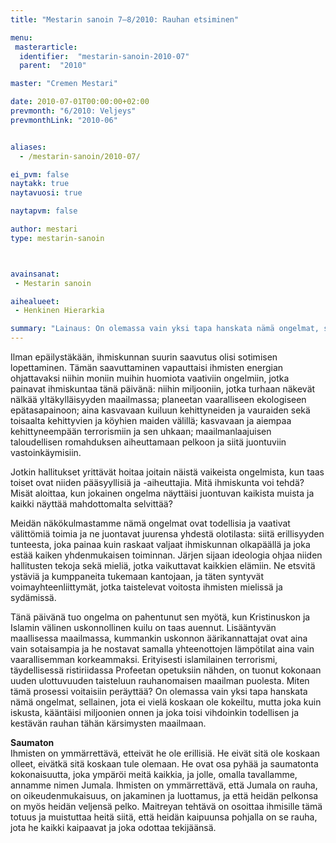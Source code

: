 ```yaml
---
title: "Mestarin sanoin 7–8/2010: Rauhan etsiminen"

menu:
 masterarticle:
  identifier:  "mestarin-sanoin-2010-07"
  parent:  "2010"

master: "Cremen Mestari"

date: 2010-07-01T00:00:00+02:00
prevmonth: "6/2010: Veljeys"
prevmonthLink: "2010-06"


aliases:
  - /mestarin-sanoin/2010-07/

ei_pvm: false
naytakk: true
naytavuosi: true

naytapvm: false

author: mestari
type: mestarin-sanoin



avainsanat:
 - Mestarin sanoin

aihealueet:
 - Henkinen Hierarkia

summary: "Lainaus: On olemassa vain yksi tapa hanskata nämä ongelmat, sellainen, jota ei vielä koskaan ole kokeiltu, mutta joka kuin iskusta, kääntäisi miljoonien onnen ja joka toisi vihdoinkin todellisen ja kestävän rauhan tähän kärsimysten maailmaan."
---
```

<p>Ilman epäilystäkään, ihmiskunnan suurin saavutus olisi sotimisen lopettaminen. Tämän saavuttaminen vapauttaisi ihmisten energian ohjattavaksi niihin moniin muihin huomiota vaativiin ongelmiin, jotka painavat ihmiskuntaa tänä päivänä: niihin miljooniin, jotka turhaan näkevät nälkää yltäkylläisyyden maailmassa; planeetan vaaralliseen ekologiseen epätasapainoon; aina kasvavaan kuiluun kehittyneiden ja vauraiden sekä toisaalta kehittyvien ja köyhien maiden välillä; kasvavaan ja aiempaa kehittyneempään terrorismiin ja sen uhkaan; maailmanlaajuisen taloudellisen romahduksen aiheuttamaan pelkoon ja siitä juontuviin vastoinkäymisiin.</p>
<p>Jotkin hallitukset yrittävät hoitaa joitain näistä vaikeista ongelmista, kun taas toiset ovat niiden pääsyyllisiä ja -aiheuttajia. Mitä ihmiskunta voi tehdä? Misät aloittaa, kun jokainen ongelma näyttäisi juontuvan kaikista muista ja kaikki näyttää mahdottomalta selvittää?</p>
<p>Meidän näkökulmastamme nämä ongelmat ovat todellisia ja vaativat välittömiä toimia ja ne juontavat juurensa yhdestä olotilasta: siitä erillisyyden tunteesta, joka painaa kuin raskaat valjaat ihmiskunnan olkapäällä ja joka estää kaiken yhdenmukaisen toiminnan. Järjen sijaan ideologia ohjaa niiden hallitusten tekoja sekä mieliä, jotka vaikuttavat kaikkien elämiin. Ne etsvitä ystäviä ja kumppaneita tukemaan kantojaan, ja täten syntyvät voimayhteenliittymät, jotka taistelevat voitosta ihmisten mielissä ja sydämissä.</p>
<p>Tänä päivänä tuo ongelma on pahentunut sen myötä, kun Kristinuskon ja Islamin välinen uskonnollinen kuilu on taas auennut. Lisääntyvän maallisessa maailmassa, kummankin uskonnon äärikannattajat ovat aina vain sotaisampia ja he nostavat samalla yhteenottojen lämpötilat aina vain vaarallisemman korkeammaksi. Erityisesti islamilainen terrorismi, täydellisessä ristiriidassa Profeetan opetuksiin nähden, on tuonut kokonaan uuden ulottuvuuden taisteluun rauhanomaisen maailman puolesta. Miten tämä prosessi voitaisiin peräyttää? On olemassa vain yksi tapa hanskata nämä ongelmat, sellainen, jota ei vielä koskaan ole kokeiltu, mutta joka kuin iskusta, kääntäisi miljoonien onnen ja joka toisi vihdoinkin todellisen ja kestävän rauhan tähän kärsimysten maailmaan.</p>
<p><strong>Saumaton</strong><br>
Ihmisten on ymmärrettävä, etteivät he ole erillisiä. He eivät sitä ole koskaan olleet, eivätkä sitä koskaan tule olemaan. He ovat osa pyhää ja saumatonta kokonaisuutta, joka ympäröi meitä kaikkia, ja jolle, omalla tavallamme, annamme nimen Jumala. Ihmisten on ymmärrettävä, että Jumala on rauha, on oikeudenmukaisuus, on jakaminen ja luottamus, ja että heidän pelkonsa on myös heidän veljensä pelko. Maitreyan tehtävä on osoittaa ihmisille tämä totuus ja muistuttaa heitä siitä, että heidän kaipuunsa pohjalla on se rauha, jota he kaikki kaipaavat ja joka odottaa tekijäänsä.</p>